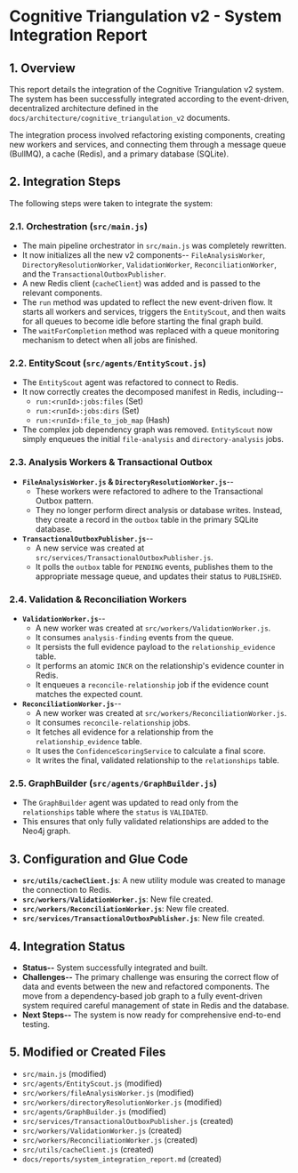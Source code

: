 # Cognitive Triangulation v2 - System Integration Report

## 1. Overview

This report details the integration of the Cognitive Triangulation v2 system. The system has been successfully integrated according to the event-driven, decentralized architecture defined in the `docs/architecture/cognitive_triangulation_v2` documents.

The integration process involved refactoring existing components, creating new workers and services, and connecting them through a message queue (BullMQ), a cache (Redis), and a primary database (SQLite).

## 2. Integration Steps

The following steps were taken to integrate the system:

### 2.1. Orchestration (`src/main.js`)

-   The main pipeline orchestrator in `src/main.js` was completely rewritten.
-   It now initializes all the new v2 components-- `FileAnalysisWorker`, `DirectoryResolutionWorker`, `ValidationWorker`, `ReconciliationWorker`, and the `TransactionalOutboxPublisher`.
-   A new Redis client (`cacheClient`) was added and is passed to the relevant components.
-   The `run` method was updated to reflect the new event-driven flow. It starts all workers and services, triggers the `EntityScout`, and then waits for all queues to become idle before starting the final graph build.
-   The `waitForCompletion` method was replaced with a queue monitoring mechanism to detect when all jobs are finished.

### 2.2. EntityScout (`src/agents/EntityScout.js`)

-   The `EntityScout` agent was refactored to connect to Redis.
-   It now correctly creates the decomposed manifest in Redis, including--
    -   `run:<runId>:jobs:files` (Set)
    -   `run:<runId>:jobs:dirs` (Set)
    -   `run:<runId>:file_to_job_map` (Hash)
-   The complex job dependency graph was removed. `EntityScout` now simply enqueues the initial `file-analysis` and `directory-analysis` jobs.

### 2.3. Analysis Workers & Transactional Outbox

-   **`FileAnalysisWorker.js` & `DirectoryResolutionWorker.js`**--
    -   These workers were refactored to adhere to the Transactional Outbox pattern.
    -   They no longer perform direct analysis or database writes. Instead, they create a record in the `outbox` table in the primary SQLite database.
-   **`TransactionalOutboxPublisher.js`**--
    -   A new service was created at `src/services/TransactionalOutboxPublisher.js`.
    -   It polls the `outbox` table for `PENDING` events, publishes them to the appropriate message queue, and updates their status to `PUBLISHED`.

### 2.4. Validation & Reconciliation Workers

-   **`ValidationWorker.js`**--
    -   A new worker was created at `src/workers/ValidationWorker.js`.
    -   It consumes `analysis-finding` events from the queue.
    -   It persists the full evidence payload to the `relationship_evidence` table.
    -   It performs an atomic `INCR` on the relationship's evidence counter in Redis.
    -   It enqueues a `reconcile-relationship` job if the evidence count matches the expected count.
-   **`ReconciliationWorker.js`**--
    -   A new worker was created at `src/workers/ReconciliationWorker.js`.
    -   It consumes `reconcile-relationship` jobs.
    -   It fetches all evidence for a relationship from the `relationship_evidence` table.
    -   It uses the `ConfidenceScoringService` to calculate a final score.
    -   It writes the final, validated relationship to the `relationships` table.

### 2.5. GraphBuilder (`src/agents/GraphBuilder.js`)

-   The `GraphBuilder` agent was updated to read only from the `relationships` table where the `status` is `VALIDATED`.
-   This ensures that only fully validated relationships are added to the Neo4j graph.

## 3. Configuration and Glue Code

-   **`src/utils/cacheClient.js`**: A new utility module was created to manage the connection to Redis.
-   **`src/workers/ValidationWorker.js`**: New file created.
-   **`src/workers/ReconciliationWorker.js`**: New file created.
-   **`src/services/TransactionalOutboxPublisher.js`**: New file created.

## 4. Integration Status

-   **Status--** System successfully integrated and built.
-   **Challenges--** The primary challenge was ensuring the correct flow of data and events between the new and refactored components. The move from a dependency-based job graph to a fully event-driven system required careful management of state in Redis and the database.
-   **Next Steps--** The system is now ready for comprehensive end-to-end testing.

## 5. Modified or Created Files

-   `src/main.js` (modified)
-   `src/agents/EntityScout.js` (modified)
-   `src/workers/fileAnalysisWorker.js` (modified)
-   `src/workers/directoryResolutionWorker.js` (modified)
-   `src/agents/GraphBuilder.js` (modified)
-   `src/services/TransactionalOutboxPublisher.js` (created)
-   `src/workers/ValidationWorker.js` (created)
-   `src/workers/ReconciliationWorker.js` (created)
-   `src/utils/cacheClient.js` (created)
-   `docs/reports/system_integration_report.md` (created)